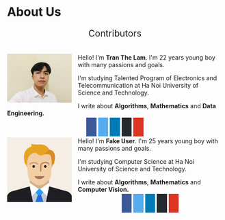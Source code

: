 # About Us

<head>
    <meta name="viewport" content="width=device-width, initial-scale=1">
    <link rel="stylesheet" href="https://cdnjs.cloudflare.com/ajax/libs/font-awesome/4.7.0/css/font-awesome.min.css">
    <style>
        .other {
            padding: 0.7em;
            font-size: 1.2em;
            width: 1.5em;
            text-align: center;
            text-decoration: none;
            margin: 5px 2px;
        }
        .other:hover {
            opacity: 0.7;
        }
        .fa-facebook {
            background: #3B5998;
            color: white !important;
        }
        .fa-twitter {
            background: #55ACEE;
            color: white !important;
        }
        .fa-linkedin {
            background: #007bb5;
            color: white !important;
        }
        .fa-github {
            background: #24292E;
            color: white !important;
        }
        .fa-file-text {
            background: #DC3522;
            color: white !important;
        }
        .contributor-text {
            font-size: 1.5em;
            text-align: center;
        }
        .container {
            width: 100%;
            display: flex;
            flex-direction: column;
        }
        .contributor-container {
            margin-bottom: 1em;
        }
    </style>
</head>
<!-- 
<p>
    The contents of this blog mainly focus on <strong>Algorithms</strong>, <strong>Mathematics</strong> and <strong>Data
        Engineering.
    </strong>
</p> -->
<p class="contributor-text">Contributors</p>
<div class="container">
    <div clas="contributor-container">
        <div class="contributor-description">
            <img src="./images/us/tranlam.JPG" style="width:30%;float:left;margin-right:1em;margin-bottom:1em;" />
            <div class="description">
                <p>Hello! I'm <strong>Tran The Lam</strong>. I'm 22 years young boy with many passions and
                    goals.</p>
                <p>I'm studying Talented Program of Electronics and Telecommunication at Ha Noi University of Science
                    and Technology.</p>
                <p>I write about <strong>Algorithms</strong>, <strong>Mathematics</strong> and
                    <strong>Data Engineering.</strong>
                </p>
            </div>
        </div>
        <div style="text-align:center;width: 100%;">
            <a href="https://www.facebook.com/lam.tt173223/" target="_blank" class="fa fa-facebook other"
                aria-hidden="true"></a>
            <a href="https://twitter.com/TrnLm29507341" target="_blank" class="fa fa-twitter other"
                aria-hidden="true"></a>
            <a href="https://www.linkedin.com/in/lam-tt173223/" target="_blank" class="fa fa-linkedin other"
                aria-hidden="true"></a>
            <a href="https://github.com/lam1051999/" target="_blank" class="fa fa-github other" aria-hidden="true"></a>
            <a href="https://drive.google.com/file/d/1cVEae01TIPKICRrhlIxuGBoPnduCp0yt/view?usp=sharing" target="_blank"
                class="fa fa-file-text other" aria-hidden="true"></a>
        </div>
    </div>
    <div clas="contributor-container">
        <div class="contributor-description">
            <img src="./images/us/fake_user.PNG" style="width:30%;float:left;margin-right:1em;margin-bottom:1em;" />
            <div class="description">
                <p>Hello! I'm <strong>Fake User</strong>. I'm 25 years young boy with many passions and
                    goals.</p>
                <p>I'm studying Computer Science at Ha Noi University of Science
                    and Technology.</p>
                <p>I write about <strong>Algorithms</strong>, <strong>Mathematics</strong> and
                    <strong>Computer Vision.</strong>
                </p>
            </div>
        </div>
        <div style="text-align:center;width: 100%;">
            <a href="https://www.facebook.com/lam.tt173223/" target="_blank" class="fa fa-facebook other"
                aria-hidden="true"></a>
            <a href="https://twitter.com/TrnLm29507341" target="_blank" class="fa fa-twitter other"
                aria-hidden="true"></a>
            <a href="https://www.linkedin.com/in/lam-tt173223/" target="_blank" class="fa fa-linkedin other"
                aria-hidden="true"></a>
            <a href="https://github.com/lam1051999/" target="_blank" class="fa fa-github other" aria-hidden="true"></a>
            <a href="https://drive.google.com/file/d/1cVEae01TIPKICRrhlIxuGBoPnduCp0yt/view?usp=sharing" target="_blank"
                class="fa fa-file-text other" aria-hidden="true"></a>
        </div>
    </div>

</div>